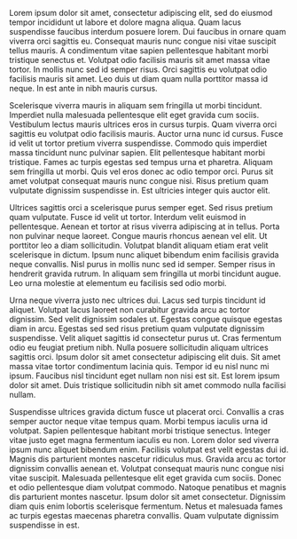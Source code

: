 Lorem ipsum dolor sit amet, consectetur adipiscing elit, sed do eiusmod tempor incididunt ut labore et dolore magna
aliqua. Quam lacus suspendisse faucibus interdum posuere lorem. Dui faucibus in ornare quam viverra orci sagittis eu.
Consequat mauris nunc congue nisi vitae suscipit tellus mauris. A condimentum vitae sapien pellentesque habitant morbi
tristique senectus et. Volutpat odio facilisis mauris sit amet massa vitae tortor. In mollis nunc sed id semper risus.
Orci sagittis eu volutpat odio facilisis mauris sit amet. Leo duis ut diam quam nulla porttitor massa id neque. In est
ante in nibh mauris cursus.

Scelerisque viverra mauris in aliquam sem fringilla ut morbi tincidunt. Imperdiet nulla malesuada pellentesque elit eget
gravida cum sociis. Vestibulum lectus mauris ultrices eros in cursus turpis. Quam viverra orci sagittis eu volutpat odio
facilisis mauris. Auctor urna nunc id cursus. Fusce id velit ut tortor pretium viverra suspendisse. Commodo quis
imperdiet massa tincidunt nunc pulvinar sapien. Elit pellentesque habitant morbi tristique. Fames ac turpis egestas sed
tempus urna et pharetra. Aliquam sem fringilla ut morbi. Quis vel eros donec ac odio tempor orci. Purus sit amet
volutpat consequat mauris nunc congue nisi. Risus pretium quam vulputate dignissim suspendisse in. Est ultricies integer
quis auctor elit.

Ultrices sagittis orci a scelerisque purus semper eget. Sed risus pretium quam vulputate. Fusce id velit ut tortor.
Interdum velit euismod in pellentesque. Aenean et tortor at risus viverra adipiscing at in tellus. Porta non pulvinar
neque laoreet. Congue mauris rhoncus aenean vel elit. Ut porttitor leo a diam sollicitudin. Volutpat blandit aliquam
etiam erat velit scelerisque in dictum. Ipsum nunc aliquet bibendum enim facilisis gravida neque convallis. Nisl purus
in mollis nunc sed id semper. Semper risus in hendrerit gravida rutrum. In aliquam sem fringilla ut morbi tincidunt
augue. Leo urna molestie at elementum eu facilisis sed odio morbi.

Urna neque viverra justo nec ultrices dui. Lacus sed turpis tincidunt id aliquet. Volutpat lacus laoreet non curabitur
gravida arcu ac tortor dignissim. Sed velit dignissim sodales ut. Egestas congue quisque egestas diam in arcu. Egestas
sed sed risus pretium quam vulputate dignissim suspendisse. Velit aliquet sagittis id consectetur purus ut. Cras
fermentum odio eu feugiat pretium nibh. Nulla posuere sollicitudin aliquam ultrices sagittis orci. Ipsum dolor sit amet
consectetur adipiscing elit duis. Sit amet massa vitae tortor condimentum lacinia quis. Tempor id eu nisl nunc mi ipsum.
Faucibus nisl tincidunt eget nullam non nisi est sit. Est lorem ipsum dolor sit amet. Duis tristique sollicitudin nibh
sit amet commodo nulla facilisi nullam.

Suspendisse ultrices gravida dictum fusce ut placerat orci. Convallis a cras semper auctor neque vitae tempus quam.
Morbi tempus iaculis urna id volutpat. Sapien pellentesque habitant morbi tristique senectus. Integer vitae justo eget
magna fermentum iaculis eu non. Lorem dolor sed viverra ipsum nunc aliquet bibendum enim. Facilisis volutpat est velit
egestas dui id. Magnis dis parturient montes nascetur ridiculus mus. Gravida arcu ac tortor dignissim convallis aenean
et. Volutpat consequat mauris nunc congue nisi vitae suscipit. Malesuada pellentesque elit eget gravida cum sociis.
Donec et odio pellentesque diam volutpat commodo. Natoque penatibus et magnis dis parturient montes nascetur. Ipsum
dolor sit amet consectetur. Dignissim diam quis enim lobortis scelerisque fermentum. Netus et malesuada fames ac turpis
egestas maecenas pharetra convallis. Quam vulputate dignissim suspendisse in est.